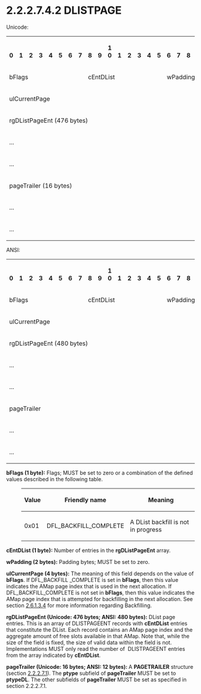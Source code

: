 <html dir="LTR" xmlns:mshelp="http://msdn.microsoft.com/mshelp" xmlns:ddue="http://ddue.schemas.microsoft.com/authoring/2003/5" xmlns:xlink="http://www.w3.org/1999/xlink" xmlns:tool="http://www.microsoft.com/tooltip">
    <head>
        <meta http-equiv="Content-Type" content="text/html; CHARSET=utf-8"></meta>
        <meta name="save" content="history"></meta>
        <title>2.2.2.7.4.2 DLISTPAGE</title>
        <xml>
            <mshelp:toctitle title="2.2.2.7.4.2 DLISTPAGE"></mshelp:toctitle>
            <mshelp:rltitle title="[MS-PST]: DLISTPAGE"></mshelp:rltitle>
            <mshelp:keyword index="A" term="5d426b2d-ec10-4614-b768-46813652d5e3"></mshelp:keyword>
            <mshelp:attr name="DCSext.ContentType" value="open specification"></mshelp:attr>
            <mshelp:attr name="AssetID" value="5d426b2d-ec10-4614-b768-46813652d5e3"></mshelp:attr>
            <mshelp:attr name="TopicType" value="kbRef"></mshelp:attr>
            <mshelp:attr name="DCSext.Title" value="[MS-PST]: DLISTPAGE" />
        </xml>
    </head>
    <body>
        <div id="header">
            <h1 class="heading">2.2.2.7.4.2 DLISTPAGE</h1>
        </div>
        <div id="mainSection">
            <div id="mainBody">
                <div id="allHistory" class="saveHistory"></div>
                <div id="sectionSection0" class="section" name="collapseableSection">
                    

<p>Unicode:</p>

<table>
 <tr>
  <th><p><br>0</p></th>
  <th><p><br>1</p></th>
  <th><p><br>2</p></th>
  <th><p><br>3</p></th>
  <th><p><br>4</p></th>
  <th><p><br>5</p></th>
  <th><p><br>6</p></th>
  <th><p><br>7</p></th>
  <th><p><br>8</p></th>
  <th><p><br>9</p></th>
  <th><p>1<br>0</p></th>
  <th><p><br>1</p></th>
  <th><p><br>2</p></th>
  <th><p><br>3</p></th>
  <th><p><br>4</p></th>
  <th><p><br>5</p></th>
  <th><p><br>6</p></th>
  <th><p><br>7</p></th>
  <th><p><br>8</p></th>
  <th><p><br>9</p></th>
  <th><p>2<br>0</p></th>
  <th><p><br>1</p></th>
  <th><p><br>2</p></th>
  <th><p><br>3</p></th>
  <th><p><br>4</p></th>
  <th><p><br>5</p></th>
  <th><p><br>6</p></th>
  <th><p><br>7</p></th>
  <th><p><br>8</p></th>
  <th><p><br>9</p></th>
  <th><p>3<br>0</p></th>
  <th><p><br>1</p></th>
 </tr>
 <tr>
  <td colspan="8">
  <p>bFlags</p>
  </td>
  <td colspan="8">
  <p>cEntDList</p>
  </td>
  <td colspan="16">
  <p>wPadding</p>
  </td>
 </tr>
 <tr>
  <td colspan="32">
  <p>ulCurrentPage</p>
  </td>
 </tr>
 <tr>
  <td colspan="32">
  <p>rgDListPageEnt
  (476 bytes)</p>
  </td>
 </tr>
 <tr>
  <td colspan="32">
  <p>...</p>
  </td>
 </tr>
 <tr>
  <td colspan="32">
  <p>...</p>
  </td>
 </tr>
 <tr>
  <td colspan="32">
  <p>pageTrailer
  (16 bytes)</p>
  </td>
 </tr>
 <tr>
  <td colspan="32">
  <p>...</p>
  </td>
 </tr>
 <tr>
  <td colspan="32">
  <p>...</p>
  </td>
 </tr>
</table>

<p>ANSI:</p>

<table>
 <tr>
  <th><p><br>0</p></th>
  <th><p><br>1</p></th>
  <th><p><br>2</p></th>
  <th><p><br>3</p></th>
  <th><p><br>4</p></th>
  <th><p><br>5</p></th>
  <th><p><br>6</p></th>
  <th><p><br>7</p></th>
  <th><p><br>8</p></th>
  <th><p><br>9</p></th>
  <th><p>1<br>0</p></th>
  <th><p><br>1</p></th>
  <th><p><br>2</p></th>
  <th><p><br>3</p></th>
  <th><p><br>4</p></th>
  <th><p><br>5</p></th>
  <th><p><br>6</p></th>
  <th><p><br>7</p></th>
  <th><p><br>8</p></th>
  <th><p><br>9</p></th>
  <th><p>2<br>0</p></th>
  <th><p><br>1</p></th>
  <th><p><br>2</p></th>
  <th><p><br>3</p></th>
  <th><p><br>4</p></th>
  <th><p><br>5</p></th>
  <th><p><br>6</p></th>
  <th><p><br>7</p></th>
  <th><p><br>8</p></th>
  <th><p><br>9</p></th>
  <th><p>3<br>0</p></th>
  <th><p><br>1</p></th>
 </tr>
 <tr>
  <td colspan="8">
  <p>bFlags</p>
  </td>
  <td colspan="8">
  <p>cEntDList</p>
  </td>
  <td colspan="16">
  <p>wPadding</p>
  </td>
 </tr>
 <tr>
  <td colspan="32">
  <p>ulCurrentPage</p>
  </td>
 </tr>
 <tr>
  <td colspan="32">
  <p>rgDListPageEnt
  (480 bytes)</p>
  </td>
 </tr>
 <tr>
  <td colspan="32">
  <p>...</p>
  </td>
 </tr>
 <tr>
  <td colspan="32">
  <p>...</p>
  </td>
 </tr>
 <tr>
  <td colspan="32">
  <p>pageTrailer</p>
  </td>
 </tr>
 <tr>
  <td colspan="32">
  <p>...</p>
  </td>
 </tr>
 <tr>
  <td colspan="32">
  <p>...</p>
  </td>
 </tr>
</table>

<p><b>bFlags (1 byte):</b> Flags; MUST be set to zero or
a combination of the defined values described in the following table.</p>

<dl>
<dd>
<table>
 <thead>
  <tr>
   <th>
   <p>Value</p>
   </th>
   <th>
   <p>Friendly
   name</p>
   </th>
   <th>
   <p>Meaning</p>
   </th>
  </tr>
 </thead>
 <tr>
  <td>
  <p>0x01</p>
  </td>
  <td>
  <p>DFL_BACKFILL_COMPLETE</p>
  </td>
  <td>
  <p>A
  DList backfill is not in progress</p>
  </td>
 </tr>
</table>
</dd></dl>

<p><b>cEntDList (1 byte):</b> Number of entries in the <b>rgDListPageEnt</b>
array.</p>

<p><b>wPadding (2 bytes):</b> Padding bytes; MUST be set
to zero.</p>

<p><b>ulCurrentPage (4 bytes):</b> The meaning of this
field depends on the value of <b>bFlags</b>. If DFL_BACKFILL _COMPLETE is set
in <b>bFlags</b>, then this value indicates the AMap page index that is used in
the next allocation. If DFL_BACKFILL_COMPLETE is not set in <b>bFlags</b>, then
this value indicates the AMap page index that is attempted for backfilling in
the next allocation. See section <a href="92fa6193-7876-4082-85c7-026aae80500b.html">2.6.1.3.4</a> for more
information regarding Backfilling.</p>

<p><b>rgDListPageEnt (Unicode: 476 bytes; ANSI: 480
bytes):</b> DList page entries. This is an array of DLISTPAGEENT records with <b>cEntDList</b>
entries that constitute the DList. Each record contains an AMap page index and
the aggregate amount of free slots available in that AMap. Note that, while the
size of the field is fixed, the size of valid data within the field is not.
Implementations MUST only read the number of  DLISTPAGEENT entries from the
array indicated by <b>cEntDList</b>.</p>

<p><b>pageTrailer (Unicode: 16 bytes; ANSI: 12 bytes): </b>A
<b>PAGETRAILER</b> structure (section <a href="f4ccb38a-930a-4db4-98df-a69c195926ba.html">2.2.2.7.1</a>). The <b>ptype</b>
subfield of <b>pageTrailer</b> MUST be set to <b>ptypeDL</b>. The other
subfields of <b>pageTrailer</b> MUST be set as specified in section 2.2.2.7.1.</p>
                </div>
            </div>
        </div>
    </body>
</html>